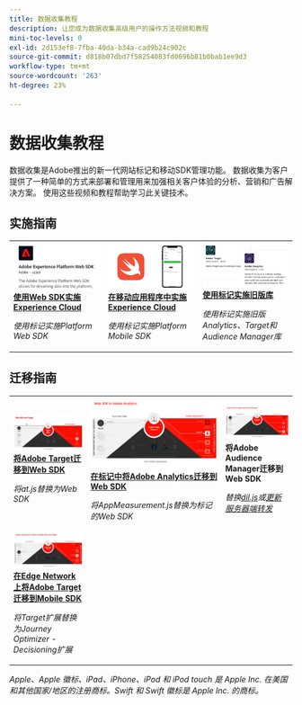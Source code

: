 ```yaml
---
title: 数据收集教程
description: 让您成为数据收集高级用户的操作方法视频和教程
mini-toc-levels: 0
exl-id: 2d153ef8-7fba-40da-b34a-cad9b24c902c
source-git-commit: d818b07dbd7f58254083fd0696b81b0bab1ee9d3
workflow-type: tm+mt
source-wordcount: '263'
ht-degree: 23%

---
```


# 数据收集教程

数据收集是Adobe推出的新一代网站标记和移动SDK管理功能。 数据收集为客户提供了一种简单的方式来部署和管理用来加强相关客户体验的分析、营销和广告解决方案。 使用这些视频和教程帮助学习此关键技术。

<div id="recs-overview-body-1"></div>
<div id="recs-overview-body-2"></div>
<div id="recs-overview-body-3"></div>
<div id="recs-overview-body-4"></div>
<div id="recs-overview-body-5"></div>
<div id="recs-overview-body-6"></div>

<div id="staff-picks-section">

## 实施指南

<table>
<tr>
  <td>
    <a href="https://experienceleague.adobe.com/zh-hans/docs/platform-learn/implement-web-sdk/overview" target="_blank">
      <img alt="利用 Web SDK 实施 Adobe Experience Cloud" src="assets/thumb_websdk.png" />
    </a>
    <div>
      <a href="https://experienceleague.adobe.com/zh-hans/docs/platform-learn/implement-web-sdk/overview" target="_blank">
    <strong>使用Web SDK实施Experience Cloud</strong>
    </a>
    </div>
    <p>
    <em>使用标记实施Platform Web SDK</em>
    <p>
  </td>
  <td>
    <a href="https://experienceleague.adobe.com/zh-hans/docs/platform-learn/implement-mobile-sdk/overview" target="_blank">
      <img alt="在移动应用程序中实施" src="assets/thumb_swift.png" />
    </a>
    <div>
      <a href="https://experienceleague.adobe.com/zh-hans/docs/platform-learn/implement-mobile-sdk/overview" target="_blank">
    <strong>在移动应用程序中实施Experience Cloud</strong>
    </a>
    </div>
    <p>
    <em>使用标记实施Platform Mobile SDK</em>
    <p>
  </td>
  <td>
    <a href="https://experienceleague.adobe.com/zh-hans/docs/platform-learn/migrate-target-to-websdk/introduction" target="_blank">
      <img alt="将Target迁移到Web SDK" src="assets/thumb_legacy.png" />
    </a>
    <div>
      <a href="https://experienceleague.adobe.com/zh-hans/docs/platform-learn/migrate-target-to-websdk/introduction" target="_blank">
    <strong>使用标记实施旧版库</strong>
    </a>
    </div>
    <p>
    <em>使用标记实施旧版Analytics、Target和Audience Manager库</em>
    <p>
  </td>
</tr>
</table>

## 迁移指南

<table>
<tr>
  <td>
    <a href="https://experienceleague.adobe.com/zh-hans/docs/platform-learn/migrate-target-to-websdk/introduction" target="_blank">
      <img alt="将Target迁移到Web SDK" src="assets/thumb_targetWebSdk.jpg" />
    </a>
    <div>
      <a href="https://experienceleague.adobe.com/zh-hans/docs/platform-learn/migrate-target-to-websdk/introduction" target="_blank">
    <strong>将Adobe Target迁移到Web SDK</strong>
    </a>
    </div>
    <p>
    <em>将at.js替换为Web SDK</em>
    <p>
  </td>
  <td>
    <a href="https://experienceleague.adobe.com/zh-hans/docs/platform-learn/migrate-analytics-to-websdk/migration-to-websdk-overview" target="_blank">
      <img alt="利用 Web SDK 实施 Adobe Experience Cloud" src="assets/thumb_analyticsWebSdk.png" />
    </a>
    <div>
      <a href="https://experienceleague.adobe.com/zh-hans/docs/platform-learn/migrate-analytics-to-websdk/migration-to-websdk-overview" target="_blank">
    <strong>在标记中将Adobe Analytics迁移到Web SDK</strong>
    </a>
    </div>
    <p>
    <em>将AppMeasurement.js替换为标记的Web SDK</em>
    <p>
  </td>
  <td>
      <img alt="将Target迁移到Web SDK" src="assets/thumb_aamWebSdk.png" />
    </a>
    <div>
      <strong>将Adobe Audience Manager迁移到Web SDK</strong>
    </div>
    <p>
    <em>替换<a href="https://experienceleague.adobe.com/zh-hans/docs/audience-manager/user-guide/migrate-to-web-sdk/dil-extension-to-web-sdk" target="_blank">dil.js</a>或<a href="https://experienceleague.adobe.com/zh-hans/docs/audience-manager/user-guide/migrate-to-web-sdk/appmeasurement-to-web-sdk" target="_blank">更新服务器端转发</a></em>
    <p>
  </td>
</tr>
<tr>
  <td>
    <a href="https://experienceleague.adobe.com/zh-hans/docs/platform-learn/migrate-target-to-mobile-sdk-decisioning/overview" target="_blank">
      <img alt="在Edge Network上将Target迁移到Mobile SDK" src="assets/thumb_targetMobileSdk.jpg" />
    </a>
    <div>
      <a href="https://experienceleague.adobe.com/zh-hans/docs/platform-learn/migrate-target-to-mobile-sdk-decisioning/overview" target="_blank">
    <strong>在Edge Network上将Adobe Target迁移到Mobile SDK</strong>
    </a>
    </div>
    <p>
    <em>将Target扩展替换为Journey Optimizer - Decisioning扩展</em>
    <p>
  </td>
  <td>
  </td>
  <td>
  </td>
  </tr>
</table>

</div>

*Apple、Apple 徽标、iPad、iPhone、iPod 和 iPod touch 是 Apple Inc. 在美国和其他国家/地区的注册商标。Swift 和 Swift 徽标是 Apple Inc. 的商标。*
